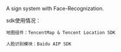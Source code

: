 A sign system with Face-Recognization.

sdk使用情况：

    地图组件：TencentMap & Tencent Location SDK

    人脸识别模块：Baidu AIP SDK
